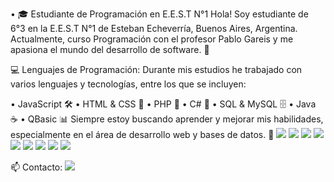 • 🎓 Estudiante de Programación en E.E.S.T N°1
Hola! Soy estudiante de 6°3 en la E.E.S.T N°1 de Esteban Echeverría, Buenos Aires, Argentina. Actualmente, curso Programación con el profesor Pablo Gareis y me apasiona el mundo del desarrollo de software. 🚀

💻 Lenguajes de Programación:
Durante mis estudios he trabajado con varios lenguajes y tecnologías, entre los que se incluyen:

• JavaScript 🛠️
• HTML & CSS 🎨
• PHP 🐘
• C# 🔧
• SQL & MySQL 🗄️
• Java ☕
• QBasic 📊
Siempre estoy buscando aprender y mejorar mis habilidades, especialmente en el área de desarrollo web y bases de datos. 👾
<img src="https://img.shields.io/badge/JavaScript-323330?style=for-the-badge&logo=javascript&logoColor=F7DF1E"></img>
<img src="https://img.shields.io/badge/HTML5-E34F26?style=for-the-badge&logo=html5&logoColor=white"></img>
<img src="https://img.shields.io/badge/CSS3-1572B6?style=for-the-badge&logo=css3&logoColor=white"></img>
<img src="https://img.shields.io/badge/.NET-5C2D91?style=for-the-badge&logo=.net&logoColor=white"></img>
<img src="https://img.shields.io/badge/C%23-239120?style=for-the-badge&logo=c-sharp&logoColor=white"></img>
<img src="https://img.shields.io/badge/Java-ED8B00?style=for-the-badge&logo=openjdk&logoColor=white"></img>
<img src="https://img.shields.io/badge/PHP-777BB4?style=for-the-badge&logo=php&logoColor=white"></img>
<img src="https://img.shields.io/badge/MySQL-00000F?style=for-the-badge&logo=mysql&logoColor=white"></img>
<img src="https://img.shields.io/badge/SQLite-07405E?style=for-the-badge&logo=sqlite&logoColor=white"></img>

📫 Contacto:
  <a href="palateo8967@gmail.com"><img src="https://img.shields.io/badge/Gmail-D14836?style=for-the-badge&logo=gmail&logoColor=white"></img></a>




<!--
**palateo8967/palateo8967** is a ✨ _special_ ✨ repository because its `README.md` (this file) appears on your GitHub profile.

Here are some ideas to get you started:

- 🔭 I’m currently working on ...
- 🌱 I’m currently learning ...
- 👯 I’m looking to collaborate on ...
- 🤔 I’m looking for help with ...
- 💬 Ask me about ...
- 📫 How to reach me: ...
- 😄 Pronouns: ...
- ⚡ Fun fact: ...
-->
